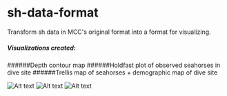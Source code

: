 sh-data-format
==============

Transform sh data in MCC's original format into a format for visualizing.

##### Visualizations created:
######Depth contour map
######Holdfast plot of observed seahorses in dive site
######Trellis map of seahorses + demographic map of dive site

![Alt text](https://cloud.githubusercontent.com/assets/6819378/6542273/c26d410e-c4c1-11e4-86dc-bffe64ade5d5.jpg)
![Alt text](https://cloud.githubusercontent.com/assets/6819378/6542344/a8efc664-c4c3-11e4-8e89-491536e5e428.jpg)
![Alt text](https://cloud.githubusercontent.com/assets/6819378/6542284/f6da6cb4-c4c1-11e4-87da-6ee1d382a68d.jpg)
